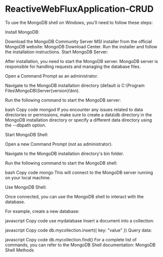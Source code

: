# ReactiveWebFluxApplication-CRUD

To use the MongoDB shell on Windows, you'll need to follow these steps:

Install MongoDB:

Download the MongoDB Community Server MSI installer from the official MongoDB website: MongoDB Download Center.
Run the installer and follow the installation instructions.
Start MongoDB Server:

After installation, you need to start the MongoDB server. MongoDB server is responsible for handling requests and managing the database files.

Open a Command Prompt as an administrator.

Navigate to the MongoDB installation directory (default is C:\Program Files\MongoDB\Server\{version}\bin).

Run the following command to start the MongoDB server:

bash
Copy code
mongod
If you encounter any issues related to data directories or permissions, make sure to create a data\db directory in the MongoDB installation directory or specify a different data directory using the --dbpath option.

Start MongoDB Shell:

Open a new Command Prompt (not as administrator).

Navigate to the MongoDB installation directory's bin folder.

Run the following command to start the MongoDB shell:

bash
Copy code
mongo
This will connect to the MongoDB server running on your local machine.

Use MongoDB Shell:

Once connected, you can use the MongoDB shell to interact with the database.

For example, create a new database:

javascript
Copy code
use mydatabase
Insert a document into a collection:

javascript
Copy code
db.mycollection.insert({ key: "value" })
Query data:

javascript
Copy code
db.mycollection.find()
For a complete list of commands, you can refer to the MongoDB Shell documentation: MongoDB Shell Methods

